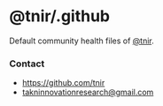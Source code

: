 # @tnir/.github

Default community health files of [@tnir](https://github.com/tnir).

### Contact

- https://github.com/tnir
- takninnovationresearch@gmail.com
